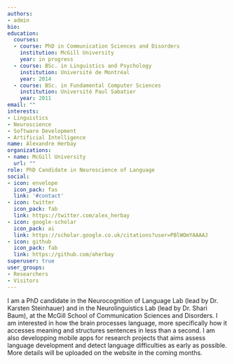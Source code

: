 ```yaml
---
authors:
- admin
bio:
education:
  courses:
  - course: PhD in Communication Sciences and Disorders
    institution: McGill University
    year: in progress
  - course: BSc. in Linguistics and Psychology
    institution: Université de Montréal
    year: 2014
  - course: BSc. in Fundamental Computer Sciences
    institution: Université Paul Sabatier
    year: 2011
email: ""
interests:
- Linguistics
- Neuroscience
- Software Development
- Artificial Intelligence
name: Alexandre Herbay
organizations:
- name: McGill University
  url: ""
role: PhD Candidate in Neuroscience of Language
social:
- icon: envelope
  icon_pack: fas
  link: '#contact'
- icon: twitter
  icon_pack: fab
  link: https://twitter.com/alex_herbay
- icon: google-scholar
  icon_pack: ai
  link: https://scholar.google.co.uk/citations?user=PBlWOmYAAAAJ
- icon: github
  icon_pack: fab
  link: https://github.com/aherbay
superuser: true
user_groups:
- Researchers
- Visitors
---
```


I am a PhD candidate in the Neurocognition of Language Lab (lead by Dr. Karsten Steinhauer) and in the Neurolinguistics Lab (lead by Dr. Shari Baum), at the McGill School of Communication Sciences and Disorders. I am interested in how the brain processes language, more specifically how it accesses meaning and structures sentences in less than a second. I am also developping mobile apps for research projects that aims assess language development and detect language difficulties as early as possible. <br>
More details will be uploaded on the website in the coming months.




